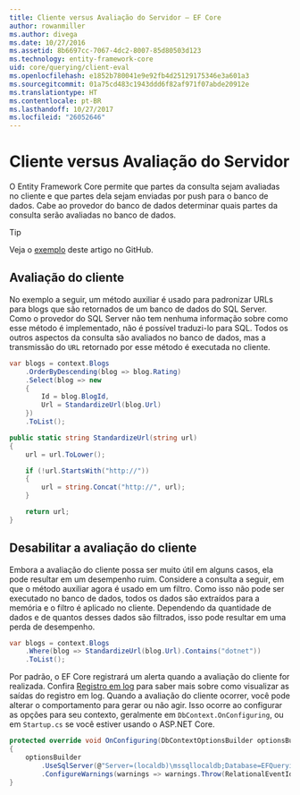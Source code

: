 ```yaml
---
title: Cliente versus Avaliação do Servidor – EF Core
author: rowanmiller
ms.author: divega
ms.date: 10/27/2016
ms.assetid: 8b6697cc-7067-4dc2-8007-85d80503d123
ms.technology: entity-framework-core
uid: core/querying/client-eval
ms.openlocfilehash: e1852b780041e9e92fb4d25129175346e3a601a3
ms.sourcegitcommit: 01a75cd483c1943ddd6f82af971f07abde20912e
ms.translationtype: HT
ms.contentlocale: pt-BR
ms.lasthandoff: 10/27/2017
ms.locfileid: "26052646"
---
```

# <a name="client-vs-server-evaluation"></a>Cliente versus Avaliação do Servidor

O Entity Framework Core permite que partes da consulta sejam avaliadas no cliente e que partes dela sejam enviadas por push para o banco de dados. Cabe ao provedor do banco de dados determinar quais partes da consulta serão avaliadas no banco de dados.

> [!TIP]  
> Veja o [exemplo](https://github.com/aspnet/EntityFramework.Docs/tree/master/samples/core/Querying) deste artigo no GitHub.

## <a name="client-evaluation"></a>Avaliação do cliente

No exemplo a seguir, um método auxiliar é usado para padronizar URLs para blogs que são retornados de um banco de dados do SQL Server. Como o provedor do SQL Server não tem nenhuma informação sobre como esse método é implementado, não é possível traduzi-lo para SQL. Todos os outros aspectos da consulta são avaliados no banco de dados, mas a transmissão do `URL` retornado por esse método é executada no cliente.

<!-- [!code-csharp[Main](samples/core/Querying/Querying/ClientEval/Sample.cs?highlight=6)] -->
``` csharp
var blogs = context.Blogs
    .OrderByDescending(blog => blog.Rating)
    .Select(blog => new
    {
        Id = blog.BlogId,
        Url = StandardizeUrl(blog.Url)
    })
    .ToList();
```

<!-- [!code-csharp[Main](samples/core/Querying/Querying/ClientEval/Sample.cs)] -->
``` csharp
public static string StandardizeUrl(string url)
{
    url = url.ToLower();

    if (!url.StartsWith("http://"))
    {
        url = string.Concat("http://", url);
    }

    return url;
}
```

## <a name="disabling-client-evaluation"></a>Desabilitar a avaliação do cliente

Embora a avaliação do cliente possa ser muito útil em alguns casos, ela pode resultar em um desempenho ruim. Considere a consulta a seguir, em que o método auxiliar agora é usado em um filtro. Como isso não pode ser executado no banco de dados, todos os dados são extraídos para a memória e o filtro é aplicado no cliente. Dependendo da quantidade de dados e de quantos desses dados são filtrados, isso pode resultar em uma perda de desempenho.

<!-- [!code-csharp[Main](samples/core/Querying/Querying/ClientEval/Sample.cs)] -->
``` csharp
var blogs = context.Blogs
    .Where(blog => StandardizeUrl(blog.Url).Contains("dotnet"))
    .ToList();
```

Por padrão, o EF Core registrará um alerta quando a avaliação do cliente for realizada. Confira [Registro em log](../miscellaneous/logging.md) para saber mais sobre como visualizar as saídas do registro em log. Quando a avaliação do cliente ocorrer, você pode alterar o comportamento para gerar ou não agir. Isso ocorre ao configurar as opções para seu contexto, geralmente em `DbContext.OnConfiguring`, ou em `Startup.cs` se você estiver usando o ASP.NET Core.

<!-- [!code-csharp[Main](samples/core/Querying/Querying/ClientEval/ThrowOnClientEval/BloggingContext.cs?highlight=5)] -->
``` csharp
protected override void OnConfiguring(DbContextOptionsBuilder optionsBuilder)
{
    optionsBuilder
        .UseSqlServer(@"Server=(localdb)\mssqllocaldb;Database=EFQuerying;Trusted_Connection=True;")
        .ConfigureWarnings(warnings => warnings.Throw(RelationalEventId.QueryClientEvaluationWarning));
}
```
